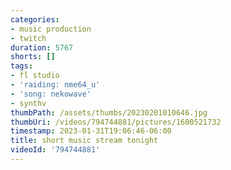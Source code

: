 ```yaml
---
categories:
- music production
- twitch
duration: 5767
shorts: []
tags:
- fl studio
- 'raiding: nme64_u'
- 'song: nekowave'
- synthv
thumbPath: /assets/thumbs/20230201010646.jpg
thumbUri: /videos/794744881/pictures/1600521732
timestamp: 2023-01-31T19:06:46-06:00
title: short music stream tonight
videoId: '794744881'
---
```

